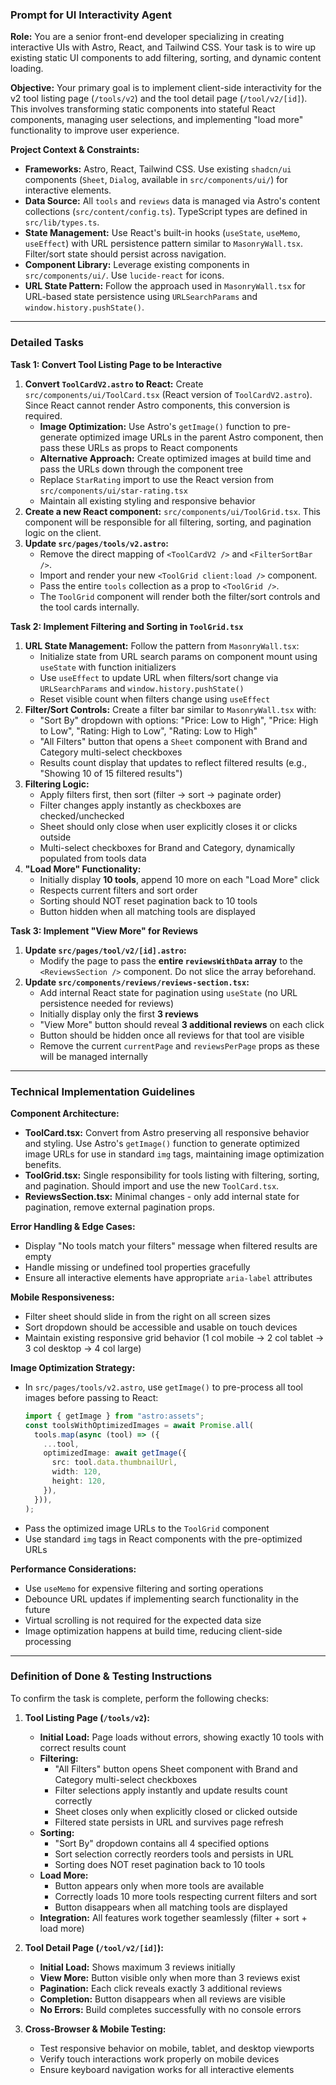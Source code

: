 ### **Prompt for UI Interactivity Agent**

**Role:** You are a senior front-end developer specializing in creating interactive UIs with Astro, React, and Tailwind CSS. Your task is to wire up existing static UI components to add filtering, sorting, and dynamic content loading.

**Objective:**
Your primary goal is to implement client-side interactivity for the v2 tool listing page (`/tools/v2`) and the tool detail page (`/tool/v2/[id]`). This involves transforming static components into stateful React components, managing user selections, and implementing "load more" functionality to improve user experience.

**Project Context & Constraints:**

- **Frameworks:** Astro, React, Tailwind CSS. Use existing `shadcn/ui` components (`Sheet`, `Dialog`, available in `src/components/ui/`) for interactive elements.
- **Data Source:** All `tools` and `reviews` data is managed via Astro's content collections (`src/content/config.ts`). TypeScript types are defined in `src/lib/types.ts`.
- **State Management:** Use React's built-in hooks (`useState`, `useMemo`, `useEffect`) with URL persistence pattern similar to `MasonryWall.tsx`. Filter/sort state should persist across navigation.
- **Component Library:** Leverage existing components in `src/components/ui/`. Use `lucide-react` for icons.
- **URL State Pattern:** Follow the approach used in `MasonryWall.tsx` for URL-based state persistence using `URLSearchParams` and `window.history.pushState()`.

---

### **Detailed Tasks**

**Task 1: Convert Tool Listing Page to be Interactive**

1.  **Convert `ToolCardV2.astro` to React:** Create `src/components/ui/ToolCard.tsx` (React version of `ToolCardV2.astro`). Since React cannot render Astro components, this conversion is required.
    - **Image Optimization:** Use Astro's `getImage()` function to pre-generate optimized image URLs in the parent Astro component, then pass these URLs as props to React components
    - **Alternative Approach:** Create optimized images at build time and pass the URLs down through the component tree
    - Replace `StarRating` import to use the React version from `src/components/ui/star-rating.tsx`
    - Maintain all existing styling and responsive behavior
2.  **Create a new React component:** `src/components/ui/ToolGrid.tsx`. This component will be responsible for all filtering, sorting, and pagination logic on the client.
3.  **Update `src/pages/tools/v2.astro`:**
    - Remove the direct mapping of `<ToolCardV2 />` and `<FilterSortBar />`.
    - Import and render your new `<ToolGrid client:load />` component.
    - Pass the entire `tools` collection as a prop to `<ToolGrid />`.
    - The `ToolGrid` component will render both the filter/sort controls and the tool cards internally.

**Task 2: Implement Filtering and Sorting in `ToolGrid.tsx`**

1.  **URL State Management:** Follow the pattern from `MasonryWall.tsx`:
    - Initialize state from URL search params on component mount using `useState` with function initializers
    - Use `useEffect` to update URL when filters/sort change via `URLSearchParams` and `window.history.pushState()`
    - Reset visible count when filters change using `useEffect`
2.  **Filter/Sort Controls:** Create a filter bar similar to `MasonryWall.tsx` with:
    - "Sort By" dropdown with options: "Price: Low to High", "Price: High to Low", "Rating: High to Low", "Rating: Low to High"
    - "All Filters" button that opens a `Sheet` component with Brand and Category multi-select checkboxes
    - Results count display that updates to reflect filtered results (e.g., "Showing 10 of 15 filtered results")
3.  **Filtering Logic:**
    - Apply filters first, then sort (filter → sort → paginate order)
    - Filter changes apply instantly as checkboxes are checked/unchecked
    - Sheet should only close when user explicitly closes it or clicks outside
    - Multi-select checkboxes for Brand and Category, dynamically populated from tools data
4.  **"Load More" Functionality:**
    - Initially display **10 tools**, append 10 more on each "Load More" click
    - Respects current filters and sort order
    - Sorting should NOT reset pagination back to 10 tools
    - Button hidden when all matching tools are displayed

**Task 3: Implement "View More" for Reviews**

1.  **Update `src/pages/tool/v2/[id].astro`:**
    - Modify the page to pass the **entire `reviewsWithData` array** to the `<ReviewsSection />` component. Do not slice the array beforehand.
2.  **Update `src/components/reviews/reviews-section.tsx`:**
    - Add internal React state for pagination using `useState` (no URL persistence needed for reviews)
    - Initially display only the first **3 reviews**
    - "View More" button should reveal **3 additional reviews** on each click
    - Button should be hidden once all reviews for that tool are visible
    - Remove the current `currentPage` and `reviewsPerPage` props as these will be managed internally

---

### **Technical Implementation Guidelines**

**Component Architecture:**

- **ToolCard.tsx:** Convert from Astro preserving all responsive behavior and styling. Use Astro's `getImage()` function to generate optimized image URLs for use in standard `img` tags, maintaining image optimization benefits.
- **ToolGrid.tsx:** Single responsibility for tools listing with filtering, sorting, and pagination. Should import and use the new `ToolCard.tsx`.
- **ReviewsSection.tsx:** Minimal changes - only add internal state for pagination, remove external pagination props.

**Error Handling & Edge Cases:**

- Display "No tools match your filters" message when filtered results are empty
- Handle missing or undefined tool properties gracefully
- Ensure all interactive elements have appropriate `aria-label` attributes

**Mobile Responsiveness:**

- Filter sheet should slide in from the right on all screen sizes
- Sort dropdown should be accessible and usable on touch devices
- Maintain existing responsive grid behavior (1 col mobile → 2 col tablet → 3 col desktop → 4 col large)

**Image Optimization Strategy:**

- In `src/pages/tools/v2.astro`, use `getImage()` to pre-process all tool images before passing to React:
  ```typescript
  import { getImage } from "astro:assets";
  const toolsWithOptimizedImages = await Promise.all(
    tools.map(async (tool) => ({
      ...tool,
      optimizedImage: await getImage({
        src: tool.data.thumbnailUrl,
        width: 120,
        height: 120,
      }),
    })),
  );
  ```
- Pass the optimized image URLs to the `ToolGrid` component
- Use standard `img` tags in React components with the pre-optimized URLs

**Performance Considerations:**

- Use `useMemo` for expensive filtering and sorting operations
- Debounce URL updates if implementing search functionality in the future
- Virtual scrolling is not required for the expected data size
- Image optimization happens at build time, reducing client-side processing

---

### **Definition of Done & Testing Instructions**

To confirm the task is complete, perform the following checks:

1.  **Tool Listing Page (`/tools/v2`):**
    - **Initial Load:** Page loads without errors, showing exactly 10 tools with correct results count
    - **Filtering:**
      - "All Filters" button opens Sheet component with Brand and Category multi-select checkboxes
      - Filter selections apply instantly and update results count correctly
      - Sheet closes only when explicitly closed or clicked outside
      - Filtered state persists in URL and survives page refresh
    - **Sorting:**
      - "Sort By" dropdown contains all 4 specified options
      - Sort selection correctly reorders tools and persists in URL
      - Sorting does NOT reset pagination back to 10 tools
    - **Load More:**
      - Button appears only when more tools are available
      - Correctly loads 10 more tools respecting current filters and sort
      - Button disappears when all matching tools are displayed
    - **Integration:** All features work together seamlessly (filter + sort + load more)

2.  **Tool Detail Page (`/tool/v2/[id]`):**
    - **Initial Load:** Shows maximum 3 reviews initially
    - **View More:** Button visible only when more than 3 reviews exist
    - **Pagination:** Each click reveals exactly 3 additional reviews
    - **Completion:** Button disappears when all reviews are visible
    - **No Errors:** Build completes successfully with no console errors

3.  **Cross-Browser & Mobile Testing:**
    - Test responsive behavior on mobile, tablet, and desktop viewports
    - Verify touch interactions work properly on mobile devices
    - Ensure keyboard navigation works for all interactive elements
